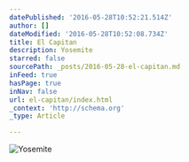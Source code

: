 ```yaml
---
datePublished: '2016-05-28T10:52:21.514Z'
author: []
dateModified: '2016-05-28T10:52:08.734Z'
title: El Capitan
description: Yosemite
starred: false
sourcePath: _posts/2016-05-28-el-capitan.md
inFeed: true
hasPage: true
inNav: false
url: el-capitan/index.html
_context: 'http://schema.org'
_type: Article

---
```

![Yosemite](https://the-grid-user-content.s3-us-west-2.amazonaws.com/762d4898-ac32-4e79-944b-f06318c2e2e6.jpg)